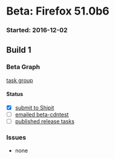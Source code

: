 # Beta: Firefox 51.0b6

### Started: 2016-12-02

## Build 1

### Beta Graph
[task group](https://tools.taskcluster.net/push-inspector/#/r0xl9AvMSTGoA8BRZuLcMQ)


#### Status
- [x] [submit to Shipit](https://wiki.mozilla.org/Release:Release_Automation_on_Mercurial:Starting_a_Release#Submit_to_Ship_It)
- [ ] [emailed beta-cdntest](../how-tos/relpro.md#1-email-drivers-re-release-live-on-test-channel)
- [ ] [published release tasks](../how-tos/relpro.md#3-publish-release)

### Issues
- none


